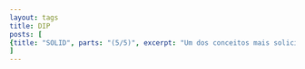 ```yaml
---
layout: tags
title: DIP
posts: [
{title: "SOLID", parts: "(5/5)", excerpt: "Um dos conceitos mais solicitados hoje no mundo do desenvolvimento é o conhecimento de SOLID. Nesse post, vamos explorar o DIP - Dependency Inversion Principle.", url: /2025/08/solid-dip}
]
---
```

